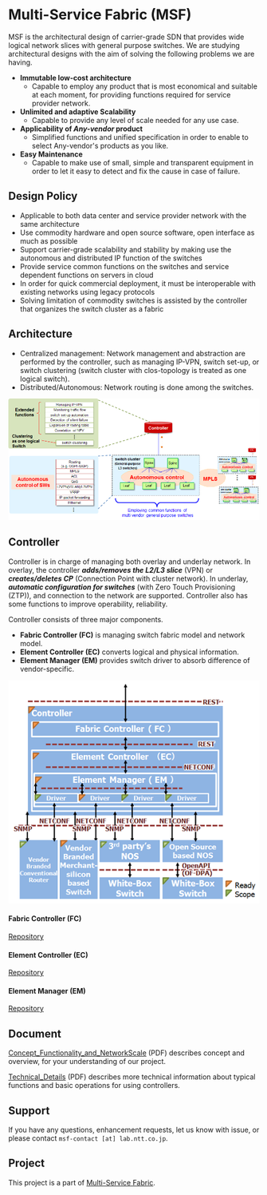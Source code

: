 # Multi-Service Fabric (MSF)
MSF is the architectural design of carrier-grade SDN that provides wide logical network slices with general purpose switches. We are studying architectural designs with the aim of solving the following problems we are having.

- **Immutable low-cost architecture**
	- Capable to employ any product that is most economical and suitable at each moment, for providing functions required for service provider network.
- **Unlimited and adaptive Scalability**
	- Capable to provide any level of scale needed for any use case.
- **Applicability of *Any-vendor* product**
	- Simplified functions and unified specification in order to enable to select Any-vendor's products as you like.
- **Easy Maintenance**
	- Capable to make use of small, simple and transparent equipment in order to let it easy to detect and fix the cause in case of failure.

## Design Policy
- Applicable to both data center and service provider network with the same architecture
- Use commodity hardware and open source software, open interface as much as possible
- Support carrier-grade scalability and stability by making use the autonomous and distributed IP function of the switches
- Provide service common functions on the switches and service dependent functions on servers in cloud
- In order for quick commercial deployment, it must be interoperable with existing networks using legacy protocols
- Solving limitation of commodity switches is assisted by the controller that organizes the switch cluster as a fabric

## Architecture
- Centralized management: Network management and abstraction are performed by the controller, such as managing IP-VPN, switch set-up, or switch clustering (switch cluster with clos-topology is treated as one logical switch).
- Distributed/Autonomous: Network routing is done among the switches.

![architecuture](/doc/img/architecture.png)

## Controller
Controller is in charge of managing both overlay and underlay network. In overlay, the controller ***adds/removes the L2/L3 slice*** (VPN) or ***creates/deletes CP*** (Connection Point with cluster network). In underlay, ***automatic configuration for switches*** (with Zero Touch Provisioning (ZTP)), and connection to the network are supported. Controller also has some functions to improve operability, reliability.

 Controller consists of three major components.
- **Fabric Controller (FC)** is managing switch fabric model and network model.
- **Element Controller (EC)** converts logical and physical information.
- **Element Manager (EM)** provides switch driver to absorb difference of vendor-specific.

![controller_architecuture](/doc/img/controller_architecture.png)

#### Fabric Controller (FC)
[Repository](https://github.com/multi-service-fabric/fabric-controller)

#### Element Controller (EC)
[Repository](https://github.com/multi-service-fabric/element-controller)

#### Element Manager (EM)
[Repository](https://github.com/multi-service-fabric/element-manager)

## Document
[Concept_Functionality_and_NetworkScale](/doc/Concept_Functionality_and_NetworkScale.pdf) (PDF) describes concept and overview, for your understanding of our project.

[Technical_Details](/doc/Technical_Details.pdf) (PDF) describes more technical information about typical functions and basic operations for using controllers.

## Support
If you have any questions, enhancement requests,  let us know with issue, or please contact `msf-contact [at] lab.ntt.co.jp`.

## Project
This project is a part of [Multi-Service Fabric](https://github.com/multi-service-fabric/).
